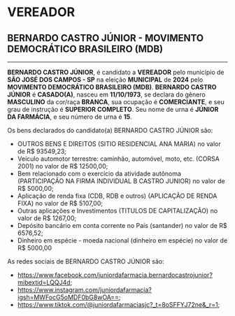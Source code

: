 # VEREADOR
## BERNARDO CASTRO JÚNIOR - MOVIMENTO DEMOCRÁTICO BRASILEIRO (MDB)
---
**BERNARDO CASTRO JÚNIOR**, é candidato a **VEREADOR** pelo município de **SÃO JOSÉ DOS CAMPOS - SP** na eleição **MUNICIPAL** de **2024** pelo **MOVIMENTO DEMOCRÁTICO BRASILEIRO (MDB)**.
**BERNARDO CASTRO JÚNIOR** é **CASADO(A)**, nasceu em **11/10/1973**, se declara do gênero **MASCULINO** da cor/raça **BRANCA**, sua ocupação é **COMERCIANTE**, e seu grau de instrução é **SUPERIOR COMPLETO**.
Seu nome de urna é **JÚNIOR DA FARMÁCIA**, e seu número de urna é **15**.

Os bens declarados do candidato(a) BERNARDO CASTRO JÚNIOR são: 
- OUTROS BENS E DIREITOS (SITIO RESIDENCIAL ANA MARIA) no valor de R$ 93549,23;
- Veículo automotor terrestre: caminhão, automóvel, moto, etc. (CORSA 2001) no valor de R$ 12500,00;
- Bem relacionado com o exercício da atividade autônoma (PARTICIPAÇÃO NA FIRMA INDIVIDUAL B CASTRO JUNIOR) no valor de R$ 5000,00;
- Aplicação de renda fixa (CDB, RDB e outros) (APLICAÇÃO DE RENDA FIXA) no valor de R$ 5107,00;
- Outras aplicações e Investimentos (TITULOS DE CAPITALIZAÇÃO) no valor de R$ 1267,00;
- Depósito bancário em conta corrente no País (santander) no valor de R$ 6576,52;
- Dinheiro em espécie - moeda nacional (dinheiro em espécie) no valor de R$ 5000,00

As redes sociais de BERNARDO CASTRO JÚNIOR são:
- https://www.facebook.com/juniordafarmacia.bernardocastrojunior?mibextid=LQQJ4d;
- https://www.instagram.com/juniordafarmacia?igsh=MWFocG5oMDF0bG8wOA==;
- https://www.tiktok.com/@juniordafarmaciasjc?_t=8oSFFYJ72ne&_r=1;